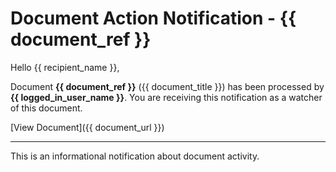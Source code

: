 # Document Action Notification - {{ document_ref }}

Hello {{ recipient_name }},

Document **{{ document_ref }}** ({{ document_title }}) has been processed by **{{ logged_in_user_name }}**. You are receiving this notification as a watcher of this document.

[View Document]({{ document_url }})

---

This is an informational notification about document activity.
